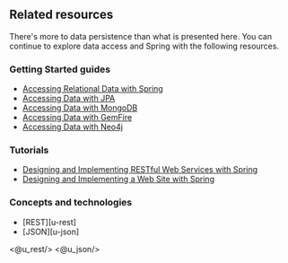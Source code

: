 ## Related resources

There's more to data persistence than what is presented here. You can continue to explore data access and Spring with the following resources.

### Getting Started guides

* [Accessing Relational Data with Spring][gs-relational-data-access]
* [Accessing Data with JPA][gs-accessing-data-jpa]
* [Accessing Data with MongoDB][gs-accessing-data-mongo]
* [Accessing Data with GemFire][gs-accessing-data-gemfire]
* [Accessing Data with Neo4j][gs-accessing-data-neo4j]

[gs-relational-data-access]: /guides/gs/relational-data-access/
[gs-accessing-data-mongo]: /guides/gs/accessing-data-mongo/
[gs-accessing-data-jpa]: /guides/gs/accessing-data-jpa/
[gs-accessing-data-gemfire]: /guides/gs/accessing-data-gemfire/
[gs-accessing-data-neo4j]: /guides/gs/accessing-data-neo4j/

### Tutorials

* [Designing and Implementing RESTful Web Services with Spring][tut-rest]
* [Designing and Implementing a Web Site with Spring][tut-web]

[tut-rest]: /guides/tutorials/rest
[tut-web]: /guides/tutorials/web

### Concepts and technologies

* [REST][u-rest]
* [JSON][u-json]

<@u_rest/>
<@u_json/>
